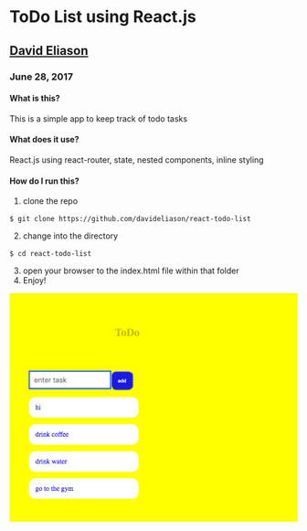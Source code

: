 # ToDo List using React.js
## [David Eliason](http://www.deliason.com)
### June 28, 2017

#### What is this?
This is a simple app to keep track of todo tasks

#### What does it use?
React.js using react-router, state, nested components, inline styling

#### How do I run this?
1. clone the repo
````
$ git clone https://github.com/davideliason/react-todo-list
````
2. change into the directory
````
$ cd react-todo-list
````
3. open your browser to the index.html file within that folder
4. Enjoy!

![react-todo](./react-todo.png?raw=true "react-todo-list")